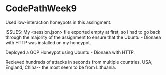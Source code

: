 # CodePathWeek9

Used low-interaction honeypots in this assingment.

ISSUES: My <session.json> file exported empty at first, so I had to go back through the majority of the assignment to ensure that the Ubuntu - Dionaea with HTTP was installed on my honeypot.

Deployed a GCP Honeypot using Ubuntu - Dionaea with HTTP.

Recieved hundreds of attacks in seconds from multiple countries. USA, England, China-- the most seem to be from Lithuania.
